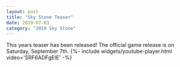 ```yaml
---
layout: post
title: "Sky Stone Teaser"
date: 2019-07-03
category: "2019 Sky Stone"
---
```


This years teaser has been released! The official game release is on Saturday, September 7th.
{%- include widgets/youtube-player.html video='SRF6ADFgEIE' -%}
